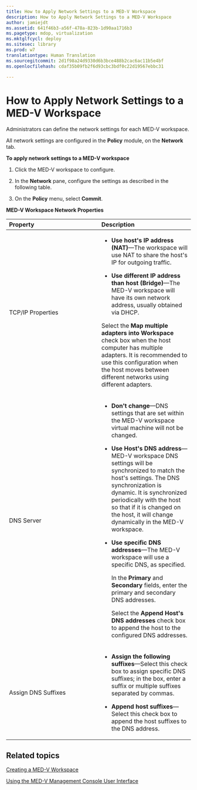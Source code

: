 ```yaml
---
title: How to Apply Network Settings to a MED-V Workspace
description: How to Apply Network Settings to a MED-V Workspace
author: jamiejdt
ms.assetid: 641f46b3-a56f-478a-823b-1d90aa1716b3
ms.pagetype: mdop, virtualization
ms.mktglfcycl: deploy
ms.sitesec: library
ms.prod: w7
translationtype: Human Translation
ms.sourcegitcommit: 2d1f98a24d9330d6b3bce488b2cac6ac11b5e4bf
ms.openlocfilehash: cdaf35b09fb2f6d93cbc3bdf0c22d19567ebbc31

---
```



# How to Apply Network Settings to a MED-V Workspace


Administrators can define the network settings for each MED-V workspace.

All network settings are configured in the **Policy** module, on the **Network** tab.

**To apply network settings to a MED-V workspace**

1.  Click the MED-V workspace to configure.

2.  In the **Network** pane, configure the settings as described in the following table.

3.  On the **Policy** menu, select **Commit**.

**MED-V Workspace Network Properties**

<table>
<colgroup>
<col width="50%" />
<col width="50%" />
</colgroup>
<thead>
<tr class="header">
<th align="left">Property</th>
<th align="left">Description</th>
</tr>
</thead>
<tbody>
<tr class="odd">
<td align="left"><p>TCP/IP Properties</p></td>
<td align="left"><ul>
<li><p><strong>Use host's IP address (NAT)</strong>—The workspace will use NAT to share the host's IP for outgoing traffic.</p></li>
<li><p><strong>Use different IP address than host (Bridge)</strong>—The MED-V workspace will have its own network address, usually obtained via DHCP.</p></li>
</ul>
<p>Select the <strong>Map multiple adapters into Workspace</strong> check box when the host computer has multiple adapters. It is recommended to use this configuration when the host moves between different networks using different adapters.</p></td>
</tr>
<tr class="even">
<td align="left"><p>DNS Server</p></td>
<td align="left"><ul>
<li><p><strong>Don't change</strong>—DNS settings that are set within the MED-V workspace virtual machine will not be changed.</p></li>
<li><p><strong>Use Host's DNS address</strong>—MED-V workspace DNS settings will be synchronized to match the host's settings. The DNS synchronization is dynamic. It is synchronized periodically with the host so that if it is changed on the host, it will change dynamically in the MED-V workspace.</p></li>
<li><p><strong>Use specific DNS addresses</strong>—The MED-V workspace will use a specific DNS, as specified.</p>
<p>In the <strong>Primary</strong> and <strong>Secondary</strong> fields, enter the primary and secondary DNS addresses.</p>
<p>Select the <strong>Append Host's DNS addresses</strong> check box to append the host to the configured DNS addresses.</p></li>
</ul></td>
</tr>
<tr class="odd">
<td align="left"><p>Assign DNS Suffixes</p></td>
<td align="left"><ul>
<li><p><strong>Assign the following suffixes</strong>—Select this check box to assign specific DNS suffixes; in the box, enter a suffix or multiple suffixes separated by commas.</p></li>
<li><p><strong>Append host suffixes</strong>—Select this check box to append the host suffixes to the DNS address.</p></li>
</ul></td>
</tr>
</tbody>
</table>

 

## Related topics


[Creating a MED-V Workspace](creating-a-med-v-workspacemedv-10-sp1.md)

[Using the MED-V Management Console User Interface](using-the-med-v-management-console-user-interface.md)

 

 








<!--HONumber=Jun16_HO4-->



